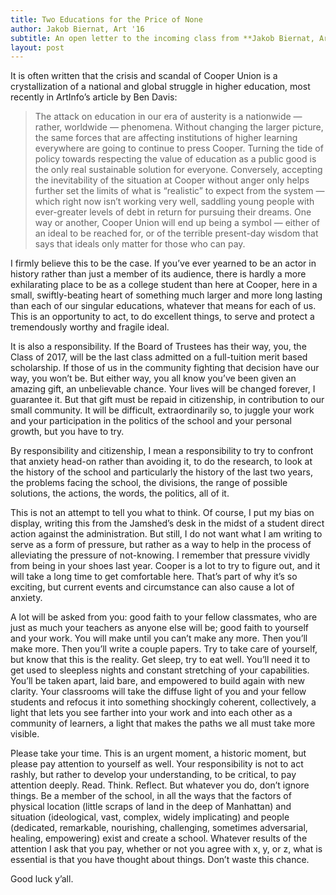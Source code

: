 ```yaml
---
title: Two Educations for the Price of None
author: Jakob Biernat, Art '16
subtitle: An open letter to the incoming class from **Jakob Biernat, Art '16**
layout: post
---
```

It is often written that the crisis and scandal of Cooper Union is a crystallization of a national and global struggle in higher education, most recently in ArtInfo’s article by Ben Davis:

> The attack on education in our era of austerity is a nationwide — rather, worldwide — phenomena. Without changing the larger picture, the same forces that are affecting institutions of higher learning everywhere are going to continue to press Cooper. Turning the tide of policy towards respecting the value of education as a public good is the only real sustainable solution for everyone. Conversely, accepting the inevitability of the situation at Cooper without anger only helps further set the limits of what is “realistic” to expect from the system — which right now isn’t working very well, saddling young people with ever-greater levels of debt in return for pursuing their dreams. 
One way or another, Cooper Union will end up being a symbol — either of an ideal to be reached for, or of the terrible present-day wisdom that says that ideals only matter for those who can pay.

I firmly believe this to be the case. If you’ve ever yearned to be an actor in history rather than just a member of its audience, there is hardly a more exhilarating place to be as a college student than here at Cooper, here in a small, swiftly-beating heart of something much larger and more long lasting than each of our singular educations, whatever that means for each of us.  This is an opportunity to act, to do excellent things, to serve and protect a tremendously worthy and fragile ideal. 

It is also a responsibility. If the Board of Trustees has their way, you, the Class of 2017, will be the last class admitted on a full-tuition merit based scholarship. If those of us in the community fighting that decision have our way, you won’t be. But either way, you all know you’ve been given an amazing gift, an unbelievable chance. Your lives will be changed forever, I guarantee it. But that gift must be repaid in citizenship, in contribution to our small community. It will be difficult, extraordinarily so, to juggle your work and your participation in the politics of the school and your personal growth, but you have to try. 

By responsibility and citizenship, I mean a responsibility to try to confront that anxiety head-on rather than avoiding it, to do the research, to look at the history of the school and particularly the history of the last two years, the problems facing the school, the divisions, the range of possible solutions, the actions, the words, the politics, all of it. 

This is not an attempt to tell you what to think. Of course, I put my bias on display, writing this from the Jamshed’s desk in the midst of a student direct action against the administration. But still, I do not want what I am writing to serve as a form of pressure, but rather as a way to help in the process of alleviating the pressure of not-knowing. I remember that pressure vividly from being in your shoes last year. Cooper is a lot to try to figure out, and it will take a long time to get comfortable here. That’s part of why it’s so exciting, but current events and circumstance can also cause a lot of anxiety. 

A lot will be asked from you: good faith to your fellow classmates, who are just as much your teachers as anyone else will be; good faith to yourself and your work. You will make until you can’t make any more. Then you’ll make more. Then you’ll write a couple papers. Try to take care of yourself, but know that this is the reality. Get sleep, try to eat well. You’ll need it to get used to sleepless nights and constant stretching of your capabilities. You’ll be taken apart, laid bare, and empowered to build again with new clarity. Your classrooms will take the diffuse light of you and your fellow students and refocus it into something shockingly coherent, collectively, a light that lets you see farther into your work and into each other as a community of learners, a light that makes the paths we all must take more visible.

Please take your time. This is an urgent moment, a historic moment, but please pay attention to yourself as well. Your responsibility is not to act rashly, but rather to develop your understanding, to be critical, to pay attention deeply. Read. Think. Reflect. But whatever you do, don’t ignore things. Be a member of the school, in all the ways that the factors of physical location (little scraps of land in the deep of Manhattan) and situation (ideological, vast, complex, widely implicating) and people (dedicated, remarkable, nourishing, challenging, sometimes adversarial, healing, empowering) exist and create a school. Whatever results of the attention I ask that you pay, whether or not you agree with x, y, or z, what is essential is that you have thought about things. Don’t waste this chance.

Good luck y’all.